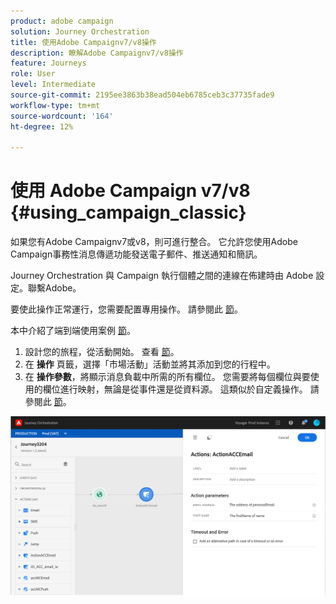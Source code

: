 ```yaml
---
product: adobe campaign
solution: Journey Orchestration
title: 使用Adobe Campaignv7/v8操作
description: 瞭解Adobe Campaignv7/v8操作
feature: Journeys
role: User
level: Intermediate
source-git-commit: 2195ee3863b38ead504eb6785ceb3c37735fade9
workflow-type: tm+mt
source-wordcount: '164'
ht-degree: 12%

---
```


# 使用 Adobe Campaign v7/v8 {#using_campaign_classic}

如果您有Adobe Campaignv7或v8，則可進行整合。 它允許您使用Adobe Campaign事務性消息傳遞功能發送電子郵件、推送通知和簡訊。

Journey Orchestration 與 Campaign 執行個體之間的連線在佈建時由 Adobe 設定。聯繫Adobe。

要使此操作正常運行，您需要配置專用操作。 請參閱此 [節](../action/acc-action.md)。

本中介紹了端到端使用案例 [節](../usecase/campaign-classic-use-case.md)。

1. 設計您的旅程，從活動開始。 查看 [節](../building-journeys/journey.md)。
1. 在 **操作** 頁籤，選擇「市場活動」活動並將其添加到您的行程中。
1. 在 **操作參數**，將顯示消息負載中所需的所有欄位。 您需要將每個欄位與要使用的欄位進行映射，無論是從事件還是從資料源。 這類似於自定義操作。 請參閱此 [節](../building-journeys/using-custom-actions.md)。

![](../assets/accintegration2.png)

